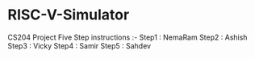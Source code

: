 # RISC-V-Simulator
CS204 Project
Five Step instructions :-
Step1 : NemaRam
Step2 : Ashish
Step3 : Vicky
Step4 : Samir
Step5 : Sahdev
